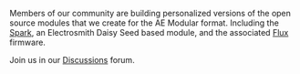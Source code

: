 Members of our community are building personalized versions of the open source modules that we create for the AE Modular format. Including the [Spark](https://github.com/clectric-diy/Spark-AE), an Electrosmith Daisy Seed based module, and the associated [Flux](https://github.com/clectric-diy/FLUX) firmware.

Join us in our [Discussions](https://github.com/orgs/clectric-diy/discussions) forum.
